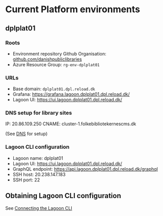 # Current Platform environments

## dplplat01

### Roots

* Environment repository Github Organisation: [github.com/danishpubliclibraries](https://github.com/danishpubliclibraries)
* Azure Resource Group: `rg-env-dplplat01`

### URLs

* Base domain: `dplplat01.dpl.reload.dk`
* Grafana: <https://grafana.lagoon.dplplat01.dpl.reload.dk/>
* Lagoon UI: <https://ui.lagoon.dplplat01.dpl.reload.dk/>

### DNS setup for library sites

IP: 20.86.109.250
CNAME: cluster-1.folkebibliotekernescms.dk

(See [DNS](./dns) for setup)

### Lagoon CLI configuration

* Lagoon name: dplplat01
* Lagoon UI: <https://ui.lagoon.dplplat01.dpl.reload.dk/>
* GraphQL endpoint: <https://api.lagoon.dplplat01.dpl.reload.dk/graphql>
* SSH host: 20.238.147.183
* SSH port: 22

## Obtaining Lagoon CLI configuration

See [Connecting the Lagoon CLI](runbooks/connecting-the-lagoon-cli.md)
